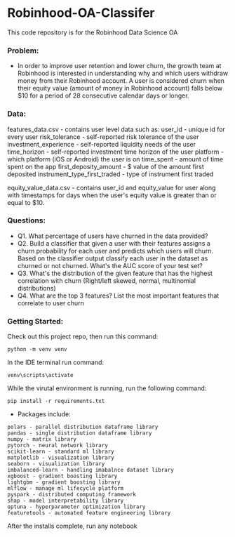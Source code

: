 # Robinhood-OA-Classifer
This code repository is for the Robinhood Data Science OA

### Problem:

* In order to improve user retention and lower churn, the growth team at Robinhood is interested in understanding why and which users withdraw money from their Robinhood account. A user is considered churn when their equity value (amount of money in Robinhood account) falls below $10 for a period of 28 consecutive calendar days or longer.

### Data:

features_data.csv - contains user level data such as:
user_id - unique id for every user
risk_tolerance - self-reported risk tolerance of the user
investment_experience - self-reported liquidity needs of the user
time_horizon - self-reported investment time horizon of the user
platform - which platform (iOS or Android) the user is on
time_spent - amount of time spent on the app
first_deposity_amount - $ value of the amount first deposited
instrument_type_first_traded - type of instrument first traded


equity_value_data.csv - contains user_id and equity_value for user along with timestamps for days when the user's equity value is greater than or equal to $10.

### Questions:

* Q1. What percentage of users have churned in the data provided?
* Q2. Build a classifier that given a user with their features assigns a churn probability for each user and predicts which users will churn. Based on the classifier output classify each user in the dataset as churned or not churned. What's the AUC score of your test set?
* Q3. What's the distribution of the given feature that has the highest correlation with churn (Right/left skewed, normal, multinomial distributions)
* Q4. What are the top 3 features? List the most important features that correlate to user churn

### Getting Started:
Check out this project repo, then run this command:
```
python -m venv venv
```
In the IDE terminal run command:
```
venv\scripts\activate
```
While the virutal environment is running, run the following command:
```
pip install -r requirements.txt
```
* Packages include:
```
polars - parallel distribution dataframe library
pandas - single distribution dataframe library
numpy - matrix library
pytorch - neural network library
scikit-learn - standard ml library
matplotlib - visualization library
seaborn - visualization library
imbalanced-learn - handling imabalnce dataset library
xgboost - gradient boosting library
lightgbm - gradient boosting library
mlflow - manage ml lifecycle platform
pyspark - distributed computing framework
shap - model interpretability library
optuna - hyperparameter optimization library
featuretools - automated feature engineering library
```
After the installs complete, run any notebook
